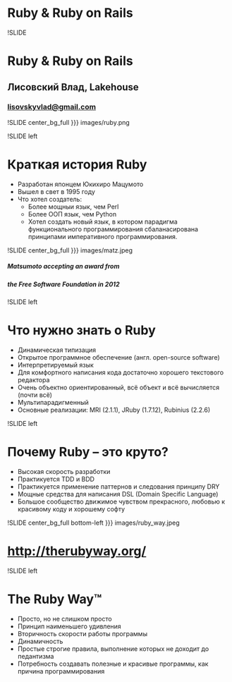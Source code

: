 # Ruby & Ruby on Rails

!SLIDE
# Ruby & Ruby on Rails
## Лисовский Влад, Lakehouse
### lisovskyvlad@gmail.com

!SLIDE center_bg_full
}}} images/ruby.png

!SLIDE left
# Краткая история Ruby

* Разработан японцем Юкихиро Мацумото
* Вышел в свет в 1995 году
* Что хотел создатель:
  * Более мощныи язык, чем Perl
  * Более ООП язык, чем Python
  * Хотел создать новый язык, в котором парадигма функционального программирования сбаланасирована принципами императивного программирования.

!SLIDE center_bg_full
}}} images/matz.jpeg
##### Matsumoto accepting an award from
##### the Free Software Foundation in 2012

!SLIDE left
# Что нужно знать о Ruby

* Динамическая типизация
* Открытое программное обеспечение (англ. open-source software)
* Интерпретируемый язык
* Для комфортного написания кода достаточно хорошего текстового редактора
* Очень объектно ориентированный, всё объект и всё вычисляется (почти всё)
* Мультипарадигменный
* Основные реализации: MRI (2.1.1), JRuby (1.7.12), Rubinius (2.2.6)

!SLIDE left
# Почему Ruby – это круто?
* Высокая скорость разработки
* Практикуется TDD и BDD
* Практикуется применение паттернов и следования принципу DRY
* Мощные средства для написания DSL (Domain Specific Language)
* Большое сообщество движимое чувством прекрасного, любовью к красивому коду и хорошему софту

!SLIDE center_bg_full bottom-left
}}} images/ruby_way.jpeg
# http://therubyway.org/

!SLIDE left
# The Ruby Way™
* Просто, но не слишком просто
* Принцип наименьшего удивления
* Вторичность скорости работы программы
* Динамичность
* Простые строгие правила, выполнение которых не доходит до педантизма
* Потребность создавать полезные и красивые программы, как причина программирования
